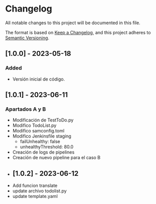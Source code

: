 # Changelog
All notable changes to this project will be documented in this file.

The format is based on [Keep a Changelog](https://keepachangelog.com/en/1.0.0/),
and this project adheres to [Semantic Versioning](https://semver.org/spec/v2.0.0.html).

## [1.0.0] - 2023-05-18
### Added
- Versión inicial de código.
## [1.0.1] - 2023-06-11
### Apartados A y B
- Modificación de TestToDo.py
- Modifico TodoList.py
- Modifico samconfig.toml
- Modifico Jenkinsfile staging
    - failUnhealthy: false
    - unhealthyThreshold: 80.0
- Creación de logs de pipelines
- Creación de nuevo pipeline para el caso B
- ## [1.0.2] - 2023-06-12
- Add funcion translate
- update archivo todolist.py
- update template.yaml 

